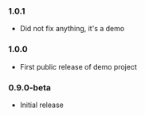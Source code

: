 ### 1.0.1
 * Did not fix anything, it's a demo
 
### 1.0.0
 * First public release of demo project

### 0.9.0-beta
 * Initial release